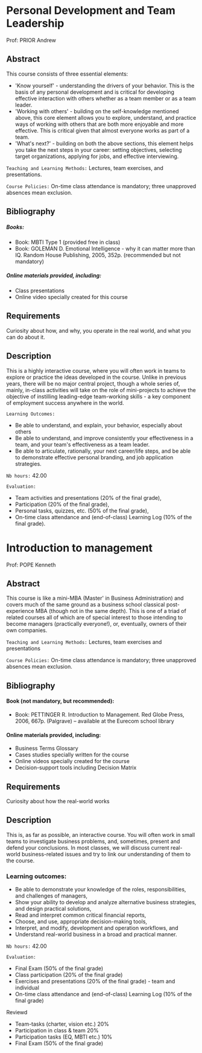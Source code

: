 # Personal Development and Team Leadership

Prof: PRIOR Andrew

## Abstract

This course consists of three essential elements:

- 'Know yourself' - understanding the drivers of your behavior. This is the basis of any personal development and is critical for developing effective interaction with others whether as a team member or as a team leader.
- 'Working with others' - building on the self-knowledge mentioned above, this core element allows you to explore, understand, and practice ways of working with others that are both more enjoyable and more effective. This is critical given that almost everyone works as part of a team.
- 'What's next?' - building on both the above sections, this element helps you take the next steps in your career: setting objectives, selecting target organizations, applying for jobs, and effective interviewing.

`Teaching and Learning Methods:` Lectures, team exercises, and presentations.

`Course Policies:` On-time class attendance is mandatory; three unapproved absences mean exclusion.

## Bibliography

##### Books:

- Book: MBTI Type 1 (provided free in class)
- Book: GOLEMAN D. Emotional Intelligence - why it can matter more than IQ. Random House Publishing, 2005, 352p. (recommended but not mandatory)

##### Online materials provided, including:

- Class presentations
- Online video specially created for this course

## Requirements

Curiosity about how, and why, you operate in the real world, and what you can do about it.

## Description

This is a highly interactive course, where you will often work in teams to explore or practice the ideas developed in the course. Unlike in previous years, there will be no major central project, though a whole series of, mainly, in-class activities will take on the role of mini-projects to achieve the objective of instilling leading-edge team-working skills - a key component of employment success anywhere in the world.

`Learning Outcomes:`

- Be able to understand, and explain, your behavior, especially about others
- Be able to understand, and improve consistently your effectiveness in a team, and your team's effectiveness as a team leader.
- Be able to articulate, rationally, your next career/life steps, and be able to demonstrate effective personal branding, and job application strategies.

`Nb hours:` 42.00

`Evaluation:`

- Team activities and presentations (20% of the final grade),
- Participation (20% of the final grade),
- Personal tasks, quizzes, etc. (50% of the final grade),
- On-time class attendance and (end-of-class) Learning Log (10% of the final grade). 




# Introduction to management

Prof: POPE Kenneth

## Abstract

This course is like a mini-MBA (Master' in Business Administration) and covers much of the same ground as a business school classical post-experience MBA (though not in the same depth). This is one of a triad of related courses all of which are of special interest to those intending to become managers (practically everyone!), or, eventually, owners of their own companies.

`Teaching and Learning Methods:` Lectures, team exercises and presentations

`Course Policies:` On-time class attendance is mandatory; three unapproved absences mean exclusion.

## Bibliography

#### Book (not mandatory, but recommended):

- Book: PETTINGER R. Introduction to Management. Red Globe Press, 2006, 667p. (Palgrave) – available at the Eurecom school library

#### Online materials provided, including:

- Business Terms Glossary
- Cases studies specially written for the course
- Online videos specially created for the course
- Decision-support tools including Decision Matrix

## Requirements

Curiosity about how the real-world works

## Description

This is, as far as possible, an interactive course. You will often work in small teams to investigate business problems, and, sometimes, present and defend your conclusions. In most classes, we will discuss current real-world business-related issues and try to link our understanding of them to the course.

### Learning outcomes:

- Be able to demonstrate your knowledge of the roles, responsibilities, and challenges of managers,
- Show your ability to develop and analyze alternative business strategies, and design practical solutions,
- Read and interpret common critical financial reports,
- Choose, and use, appropriate decision-making tools,
- Interpret, and modify, development and operation workflows, and
- Understand real-world business in a broad and practical manner. 

`Nb hours:` 42.00

`Evaluation:`

- Final Exam (50% of the final grade)
- Class participation (20% of the final grade)
- Exercises and presentations (20% of the final grade) - team and individual
- On-time class attendance and (end-of-class) Learning Log (10% of the final grade)

Reviewd 

* Team-tasks (charter, vision etc.) 20%
* Participation in class & team     20%
* Participation tasks (EQ, MBTI etc.) 10%
* Final Exam (50% of the final grade)
